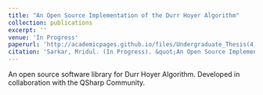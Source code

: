 ```yaml
---
title: "An Open Source Implementation of the Durr Hoyer Algorithm"
collection: publications
excerpt: ''
venue: 'In Progress'
paperurl: 'http://academicpages.github.io/files/Undergraduate_Thesis(4).pdf'
citation: 'Sarkar, Mridul. (In Progress). &quot;An Open Source Implementation of the Durr Hoyer Algorithm.&quot;.'
---
```

An open source software library for Durr Hoyer Algorithm. Developed in collaboration with the QSharp Community.


